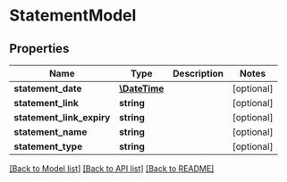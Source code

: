 # StatementModel

## Properties
Name | Type | Description | Notes
------------ | ------------- | ------------- | -------------
**statement_date** | [**\DateTime**](\DateTime.md) |  | [optional] 
**statement_link** | **string** |  | [optional] 
**statement_link_expiry** | **string** |  | [optional] 
**statement_name** | **string** |  | [optional] 
**statement_type** | **string** |  | [optional] 

[[Back to Model list]](../README.md#documentation-for-models) [[Back to API list]](../README.md#documentation-for-api-endpoints) [[Back to README]](../README.md)


